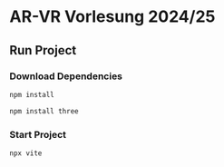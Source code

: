 # AR-VR Vorlesung 2024/25

## Run Project

### Download Dependencies

```bash
npm install
```

```bash
npm install three
```

### Start Project

```bash
npx vite
```
